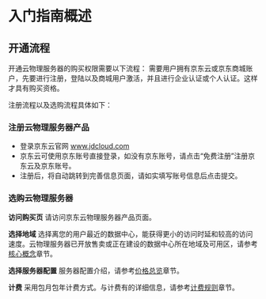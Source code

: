 # 入门指南概述

## 开通流程

开通云物理服务器的购买权限需要以下流程：
需要用户拥有京东云或京东商城账户，先要进行注册，登陆以及商城用户激活，并且进行企业认证或个人认证。这样才具有购买资格。

注册流程以及选购流程具体如下：

### 注册云物理服务器产品

- 登录京东云官网
www.jdcloud.com
- 京东云可使用京东账号直接登录，如没有京东账号，请点击“免费注册”注册京东云及京东账号。
- 注册后，将自动跳转到完善信息页面，请如实填写账号信息后点击提交。

### 选购云物理服务器

**访问购买页** 
请访问京东云物理服务器产品页面。

**选择地域** 
选择离您的用户最近的数据中心，能获得更小的访问时延和较高的访问速度。云物理服务器已开放售卖或正在建设的数据中心所在地域及可用区，请参考[核心概念](../Introduction/Core-Concepts.md)章节。

**选择服务器配置** 
服务器配置介绍，请参考[价格总览](../Pricing/Price-Overview.md)章节。

**计费** 
采用包月包年计费方式。与计费有的详细信息，请参考[计费规则](../Pricing/Billing-Rules.md)章节。
